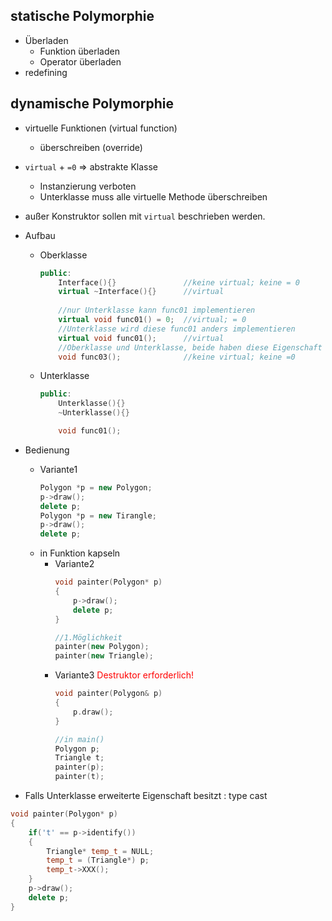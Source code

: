 ## statische Polymorphie
- Überladen
	- Funktion überladen
	- Operator überladen
- redefining

## dynamische Polymorphie
- virtuelle Funktionen (virtual function)
	- überschreiben (override)

- `virtual` + `=0` $\Rightarrow$ abstrakte Klasse
	- Instanzierung verboten
	- Unterklasse muss alle virtuelle Methode überschreiben

- außer Konstruktor sollen mit `virtual` beschrieben werden.

- Aufbau
	- Oberklasse
		```c++
		public:
			Interface(){}               //keine virtual; keine = 0
			virtual ~Interface(){}      //virtual
			
			//nur Unterklasse kann func01 implementieren
			virtual void func01() = 0;  //virtual; = 0
			//Unterklasse wird diese func01 anders implementieren
			virtual void func01();      //virtual
			//Oberklasse und Unterklasse, beide haben diese Eigenschaft
			void func03();              //keine virtual; keine =0 
		```
	- Unterklasse
		```c++
		public: 
			Unterklasse(){}
			~Unterklasse(){}
		
			void func01();
		```

- Bedienung
	- Variante1
		```c++
		Polygon *p = new Polygon;
		p->draw();
		delete p;
		Polygon *p = new Tirangle;
		p->draw();
		delete p;
		```
	- in Funktion kapseln
		- Variante2
			```c++
			void painter(Polygon* p)
			{
				p->draw();
				delete p;
			}
			
			//1.Möglichkeit
			painter(new Polygon);
			painter(new Triangle);
			```
		- Variante3 <font color = "red">Destruktor erforderlich!</font> 
			```c++
			void painter(Polygon& p)
			{
				p.draw();
			}
			
			//in main()
			Polygon p;
			Triangle t;
			painter(p);
			painter(t);
			```

- Falls Unterklasse erweiterte Eigenschaft besitzt : type cast
```c++
void painter(Polygon* p)
{
	if('t' == p->identify())
	{
		Triangle* temp_t = NULL;
		temp_t = (Triangle*) p;
		temp_t->XXX();
	}
	p->draw();
	delete p;
}
```